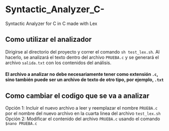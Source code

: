 # Syntactic_Analyzer_C-
Syntactic Analyzer for C in C made with Lex

## Como utilizar el analizador

Dirigirse al directorio del proyecto y correr el comando `sh test_lex.sh`.
Al hacerlo, se analizará el texto dentro del archivo `PRUEBA.c` y se generará el archivo `salida.txt` con los contenidos del análisis.

#### El archivo a analizar no debe necesariamente tener como extensión `.c`, sino también puede ser un archivo de texto de otro tipo, por ejemplo, `.txt`

## Como cambiar el codigo que se va a analizar

Opción 1: Incluir el nuevo archivo a leer y reemplazar el nombre `PRUEBA.c` por el nombre del nuevo archivo en la cuarta linea
del archivo `test_lex.sh`
Opción 2: Modificar el contenido del archivo `PRUEBA.c` usando el comando `$nano PRUEBA.c`
